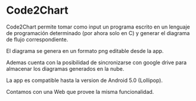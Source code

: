 # Code2Chart

Code2Chart permite tomar como input un programa escrito en un lenguaje de programación determinado
(por ahora solo en C) y generar el diagrama de flujo correspondiente.

El diagrama se genera en un formato png editable desde la app.

Ademas cuenta con la posibilidad de sincronizarse con google drive para 
almacenar los diagramas generados en la nube.

La app es compatible hasta la version de Android 5.0 (Lollipop).

Contamos con una Web que provee la misma funcionalidad.
